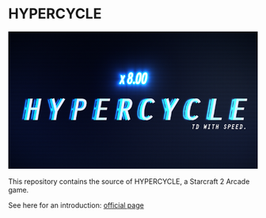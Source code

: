 # HYPERCYCLE

![HYPERCYCLE logo](./logo/hypercycle_web.png)

This repository contains the source of HYPERCYCLE, a Starcraft 2 Arcade game.

See here for an introduction: [official page](https://butterflo.me/hypercycle)
